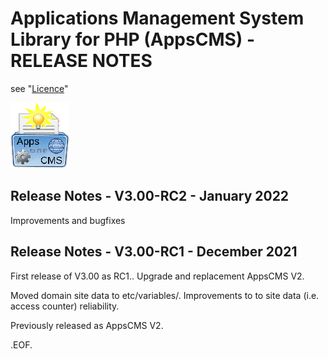 Applications Management System Library for PHP (AppsCMS) - RELEASE NOTES
========================================================================
see "[Licence](index.php?cms_action=cms_text_view&uri=cms%2FLICENCE.txt)"
<!-- SVN Build: $Id: ReleaseNotes.md 2573 2022-01-18 02:06:48Z robert0609 $ -->

![AppsCMS Logo](cms/images/AppsCMS_logo_small.gif)

Release Notes - V3.00-RC2 - January 2022
-----------------------------------------
Improvements and bugfixes

Release Notes - V3.00-RC1 - December 2021
-----------------------------------------
First release of V3.00 as RC1..
Upgrade and replacement AppsCMS V2.

Moved domain site data to etc/variables/.
Improvements to to site data (i.e. access counter) reliability.

Previously released as AppsCMS V2.

.EOF.
